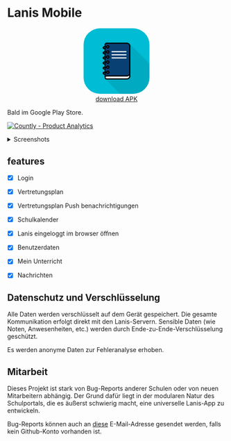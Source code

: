 # Lanis Mobile
<p align="center">
<a href="https://github.com/alessioC42/lanis-mobile/releases/latest">
<img src="app/assets/icon.png" width="30%" style="border-radius: 25%">
  <br>
  download APK
</a>
</p>
Bald im Google Play Store.

<a href="https://countly.com/?utm_source=badge" rel="nofollow"><img style="width:145px;height:60px" src="https://count.ly/badges/dark.svg" alt="Countly - Product Analytics" /></a>

<details>
  <summary>Screenshots</summary>
<div style="text-align: center;">
    <a href="screenshots/Screenshot_1702113982.png">
      <img src="screenshots/Screenshot_1702113982.png" width="250" >
    </a>
    <a href="screenshots/Screenshot_1702114019.png">
      <img src="screenshots/Screenshot_1702114019.png" width="250" >
    </a>
    <a href="screenshots/Screenshot_1702114051.png">
      <img src="screenshots/Screenshot_1702114051.png" width="250" >
    </a>
    <a href="screenshots/Screenshot_1702114070.png">
      <img src="screenshots/Screenshot_1702114070.png" width="250" >
    </a>
    <a href="screenshots/Screenshot_1702114093.png">
      <img src="screenshots/Screenshot_1702114093.png" width="250" >
    </a>
    <a href="screenshots/Screenshot_1702114119.png">
      <img src="screenshots/Screenshot_1702114119.png" width="250" >
    </a>
    <a href="screenshots/Conversations_Overview.png">
      <img src="screenshots/Conversations_Overview.png" width="250" >
    </a>
    <a href="screenshots/Conversation_Details.png">
      <img src="screenshots/Conversation_Details.png" width="250" >
    </a>
</div>
</details>





## features
- [x] Login
- [x] Vertretungsplan
- [x] Vertretungsplan Push benachrichtigungen
- [x] Schulkalender
- [x] Lanis eingeloggt im browser öffnen
- [x] Benutzerdaten
- [x] Mein Unterricht
- [x] Nachrichten


## Datenschutz und Verschlüsselung
Alle Daten werden verschlüsselt auf dem Gerät gespeichert. Die gesamte Kommunikation erfolgt direkt mit den Lanis-Servern.
Sensible Daten (wie Noten, Anwesenheiten, etc.) werden durch Ende-zu-Ende-Verschlüsselung geschützt.

Es werden anonyme Daten zur Fehleranalyse erhoben.

## Mitarbeit
Dieses Projekt ist stark von Bug-Reports anderer Schulen oder von neuen Mitarbeitern abhängig. Der Grund dafür liegt in
der modularen Natur des Schulportals, die es äußerst schwierig macht, eine universelle Lanis-App zu entwickeln.

Bug-Reports können auch an <a href="mailto:alessioc42.dev@gmail.com">diese</a> E-Mail-Adresse gesendet werden, falls kein Github-Konto vorhanden ist.

